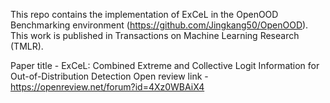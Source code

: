This repo contains the implementation of ExCeL in the OpenOOD Benchmarking environment (https://github.com/Jingkang50/OpenOOD). This work is published in Transactions on Machine Learning Research (TMLR).

Paper title - ExCeL: Combined Extreme and Collective Logit Information for Out-of-Distribution Detection 
Open review link - https://openreview.net/forum?id=4Xz0WBAiX4 

